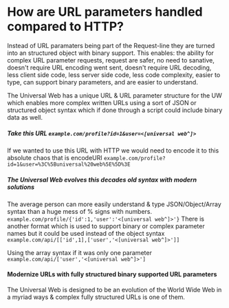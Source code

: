 # How are URL parameters handled compared to HTTP?

Instead of URL paramaters being part of the Request-line they are turned into an structured object with binary support.
This enables: the ability for complex URL parameter requests, request are safer, no need to sanative, doesn't require URL encoding went sent, doesn't require URL decoding, less client side code, less server side code, less code complexity, easier to type, can support binary parameters, and are easier to understand.

The Universal Web has a unique URL & URL parameter structure for the UW which enables more complex written URLs using a sort of JSON or structured object syntax which if done through a script could include binary data as well.

##### Take this URL `example.com/profile?id=1&user=<[universal web^]>`

If we wanted to use this URL with HTTP we would need to encode it to this absolute chaos that is encodeURI
`example.com/profile?id=1&user=%3C%5Buniversal%20web%5E%5D%3E`

##### The Universal Web evolves this decades old syntax with modern solutions

The average person can more easily understand & type JSON/Object/Array syntax than a huge mess of % signs with numbers.
`example.com/profile/{'id':1,'user':'<[universal web^]>'}`
There is another format which is used to support binary or complex parameter names but it could be used instead of the object syntax
`example.com/api/[['id',1],['user','<[universal web^]>']]`

Using the array syntax if it was only one parameter
`example.com/api/['user','<[universal web^]>']`

#### Modernize URLs with fully structured binary supported URL parameters

The Universal Web is designed to be an evolution of the World Wide Web in a myriad ways & complex fully structured URLs is one of them.
